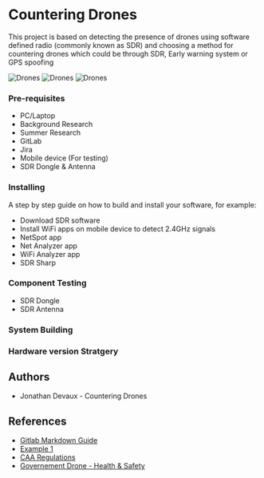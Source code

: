 # Countering Drones
This project is based on detecting the presence of drones using software defined radio (commonly known as SDR) and choosing a method for countering drones which could be through SDR, Early warning system or GPS spoofing

![Drones](https://2e2de02um3hsz26s7iwe817v-wpengine.netdna-ssl.com/wp-content/uploads/2019/10/gannet-drone-pro-350x200.jpg)
![Drones](https://images.idgesg.net/images/article/2020/01/snaptain-a15-drones-100827817-medium.jpg)
![Drones](http://www.openpcba.com/upload/cat_upload/20210216/3bd5e61b40cf67d2a03572a8153ec4ef.jpeg)


### Pre-requisites

* PC/Laptop
* Background Research
* Summer Research
* GitLab
* Jira
* Mobile device (For testing)
* SDR Dongle & Antenna

### Installing
A step by step guide on how to build and install your software, for example:

* Download SDR software
* Install WiFi apps on mobile device to detect 2.4GHz signals
* NetSpot app
* Net Analyzer app
* WiFi Analyzer app
* SDR Sharp


 
### Component Testing

* SDR Dongle
* SDR Antenna

### System Building
### Hardware version Stratgery

## Authors

* Jonathan Devaux - Countering Drones

## References
* [Gitlab Markdown Guide](https://docs.gitlab.com/ee/user/markdown.html)
* [Example 1](https://github.com/erasmus-without-paper/ewp-specs-sec-intro/tree/v2.0.2)
* [CAA Regulations](https://www.caa.co.uk/Consumers/Unmanned-aircraft/Recreational-drones/Recreational-drone-flights)
* [Governement Drone - Health & Safety](https://www.gov.uk/government/organisations/civil-aviation-authority#:~:text=The%20Civil%20Aviation%20Authority%20(CAA,the%20ATOL%20financial%20protection%20scheme))




